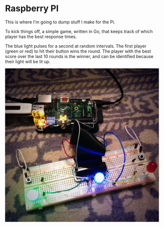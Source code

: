 # Raspberry PI

This is where I'm going to dump stuff I make for the Pi.

To kick things off, a simple game, written in Go, that keeps track of which
player has the best response times.

The blue light pulses for a second at random intervals. The first player (green
or red) to hit their button wins the round. The player with the best score
over the last 10 rounds is the winner, and can be identified because their
light will be lit up.

![The game running](game.jpg)
